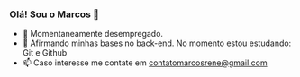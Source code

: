 ### Olá! Sou o Marcos 👋

- 🔭 Momentaneamente desempregado.
- 🌱 Afirmando minhas bases no back-end. No momento estou estudando: Git e Github
- 📫 Caso interesse me contate em contatomarcosrene@gmail.com
